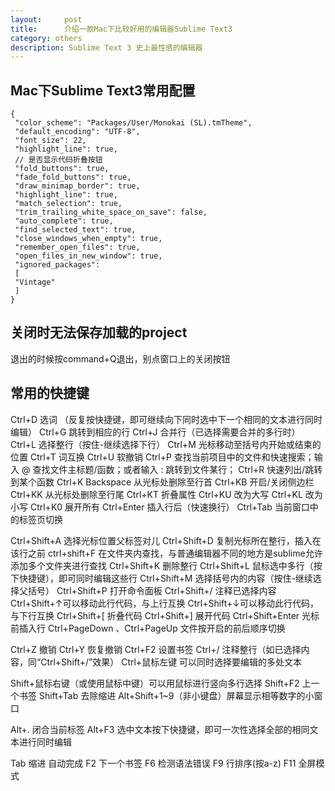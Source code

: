 ```yaml
---
layout:		post
title:		介绍一款Mac下比较好用的编辑器Sublime Text3
category: others
description: Sublime Text 3 史上最性感的编辑器
---
```


## Mac下Sublime Text3常用配置
	
	{
	 "color_scheme": "Packages/User/Monokai (SL).tmTheme",
	 "default_encoding": "UTF-8",
	 "font_size": 22,
	 "highlight_line": true,
	 // 是否显示代码折叠按钮
	 "fold_buttons": true,
	 "fade_fold_buttons": true,
	 "draw_minimap_border": true,
	 "highlight_line": true,
	 "match_selection": true,
	 "trim_trailing_white_space_on_save": false,
	 "auto_complete": true,
	 "find_selected_text": true,
	 "close_windows_when_empty": true,
	 "remember_open_files": true,
	 "open_files_in_new_window": true,
	 "ignored_packages":
	 [
	 "Vintage"
	 ]
	}

## 关闭时无法保存加载的project

退出的时候按command+Q退出，别点窗口上的关闭按钮

## 常用的快捷键

Ctrl+D 选词 （反复按快捷键，即可继续向下同时选中下一个相同的文本进行同时编辑）
Ctrl+G 跳转到相应的行
Ctrl+J 合并行（已选择需要合并的多行时）
Ctrl+L 选择整行（按住-继续选择下行）
Ctrl+M 光标移动至括号内开始或结束的位置
Ctrl+T 词互换
Ctrl+U 软撤销
Ctrl+P 查找当前项目中的文件和快速搜索；输入 @ 查找文件主标题/函数；或者输入 : 跳转到文件某行；
Ctrl+R 快速列出/跳转到某个函数
Ctrl+K Backspace 从光标处删除至行首
Ctrl+KB 开启/关闭侧边栏
Ctrl+KK 从光标处删除至行尾
Ctrl+KT 折叠属性
Ctrl+KU 改为大写
Ctrl+KL 改为小写
Ctrl+K0 展开所有
Ctrl+Enter 插入行后（快速换行）
Ctrl+Tab 当前窗口中的标签页切换

Ctrl+Shift+A 选择光标位置父标签对儿
Ctrl+Shift+D 复制光标所在整行，插入在该行之前
ctrl+shift+F 在文件夹内查找，与普通编辑器不同的地方是sublime允许添加多个文件夹进行查找
Ctrl+Shift+K 删除整行
Ctrl+Shift+L 鼠标选中多行（按下快捷键），即可同时编辑这些行
Ctrl+Shift+M 选择括号内的内容（按住-继续选择父括号）
Ctrl+Shift+P 打开命令面板
Ctrl+Shift+/ 注释已选择内容
Ctrl+Shift+↑可以移动此行代码，与上行互换
Ctrl+Shift+↓可以移动此行代码，与下行互换
Ctrl+Shift+[ 折叠代码
Ctrl+Shift+] 展开代码
Ctrl+Shift+Enter 光标前插入行
Ctrl+PageDown 、Ctrl+PageUp 文件按开启的前后顺序切换

Ctrl+Z 撤销
Ctrl+Y 恢复撤销
Ctrl+F2 设置书签
Ctrl+/ 注释整行（如已选择内容，同“Ctrl+Shift+/”效果）
Ctrl+鼠标左键 可以同时选择要编辑的多处文本

Shift+鼠标右键（或使用鼠标中键）可以用鼠标进行竖向多行选择
Shift+F2 上一个书签
Shift+Tab 去除缩进
Alt+Shift+1~9（非小键盘）屏幕显示相等数字的小窗口

Alt+. 闭合当前标签
Alt+F3 选中文本按下快捷键，即可一次性选择全部的相同文本进行同时编辑

Tab 缩进 自动完成
F2 下一个书签
F6 检测语法错误
F9 行排序(按a-z)
F11 全屏模式
